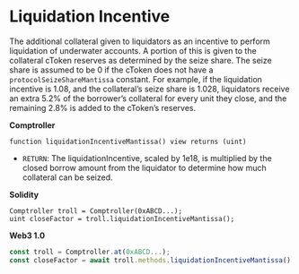 # Liquidation Incentive

The additional collateral given to liquidators as an incentive to perform liquidation of underwater accounts. A portion of this is given to the collateral cToken reserves as determined by the seize share. The seize share is assumed to be 0 if the cToken does not have a `protocolSeizeShareMantissa` constant. For example, if the liquidation incentive is 1.08, and the collateral’s seize share is 1.028, liquidators receive an extra 5.2% of the borrower’s collateral for every unit they close, and the remaining 2.8% is added to the cToken’s reserves.

**Comptroller**

```solidity
function liquidationIncentiveMantissa() view returns (uint)
```

* `RETURN`: The liquidationIncentive, scaled by 1e18, is multiplied by the closed borrow amount from the liquidator to determine how much collateral can be seized.

**Solidity**

```solidity
Comptroller troll = Comptroller(0xABCD...);
uint closeFactor = troll.liquidationIncentiveMantissa();
```

**Web3 1.0**

```js
const troll = Comptroller.at(0xABCD...);
const closeFactor = await troll.methods.liquidationIncentiveMantissa().call();
```
